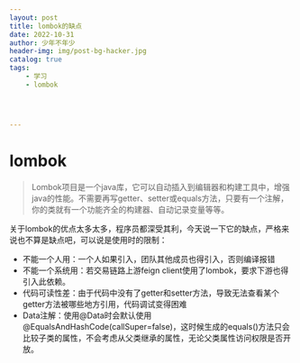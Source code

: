 ```yaml
---
layout: post
title: lombok的缺点
date: 2022-10-31
author: 少年不年少
header-img: img/post-bg-hacker.jpg
catalog: true
tags:
    - 学习
    - lombok




---
```


# lombok

> Lombok项目是一个java库，它可以自动插入到编辑器和构建工具中，增强java的性能。不需要再写getter、setter或equals方法，只要有一个注解，你的类就有一个功能齐全的构建器、自动记录变量等等。

关于lombok的优点太多太多，程序员都深受其利，今天说一下它的缺点，严格来说也不算是缺点吧，可以说是使用时的限制：

- 不能一个人用：一个人如果引入，团队其他成员也得引入，否则编译报错
- 不能一个系统用：若交易链路上游feign client使用了lombok，要求下游也得引入此依赖。
- 代码可读性差：由于代码中没有了getter和setter方法，导致无法查看某个getter方法被哪些地方引用，代码调试变得困难
- Data注解：使用@Data时会默认使用@EqualsAndHashCode(callSuper=false)，这时候生成的equals()方法只会比较子类的属性，不会考虑从父类继承的属性，无论父类属性访问权限是否开放。

